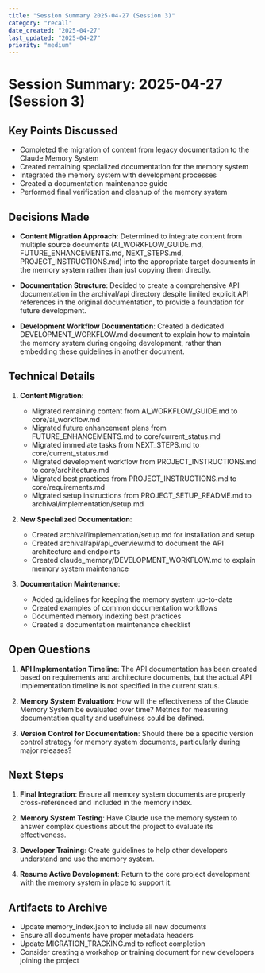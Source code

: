 ```yaml
---
title: "Session Summary 2025-04-27 (Session 3)"
category: "recall"
date_created: "2025-04-27"
last_updated: "2025-04-27"
priority: "medium"
---
```


# Session Summary: 2025-04-27 (Session 3)

## Key Points Discussed

- Completed the migration of content from legacy documentation to the Claude Memory System
- Created remaining specialized documentation for the memory system
- Integrated the memory system with development processes
- Created a documentation maintenance guide
- Performed final verification and cleanup of the memory system

## Decisions Made

- **Content Migration Approach**: Determined to integrate content from multiple source documents (AI_WORKFLOW_GUIDE.md, FUTURE_ENHANCEMENTS.md, NEXT_STEPS.md, PROJECT_INSTRUCTIONS.md) into the appropriate target documents in the memory system rather than just copying them directly.
  
- **Documentation Structure**: Decided to create a comprehensive API documentation in the archival/api directory despite limited explicit API references in the original documentation, to provide a foundation for future development.
  
- **Development Workflow Documentation**: Created a dedicated DEVELOPMENT_WORKFLOW.md document to explain how to maintain the memory system during ongoing development, rather than embedding these guidelines in another document.

## Technical Details

1. **Content Migration**:
   - Migrated remaining content from AI_WORKFLOW_GUIDE.md to core/ai_workflow.md
   - Migrated future enhancement plans from FUTURE_ENHANCEMENTS.md to core/current_status.md
   - Migrated immediate tasks from NEXT_STEPS.md to core/current_status.md
   - Migrated development workflow from PROJECT_INSTRUCTIONS.md to core/architecture.md
   - Migrated best practices from PROJECT_INSTRUCTIONS.md to core/requirements.md
   - Migrated setup instructions from PROJECT_SETUP_README.md to archival/implementation/setup.md

2. **New Specialized Documentation**:
   - Created archival/implementation/setup.md for installation and setup
   - Created archival/api/api_overview.md to document the API architecture and endpoints
   - Created claude_memory/DEVELOPMENT_WORKFLOW.md to explain memory system maintenance

3. **Documentation Maintenance**:
   - Added guidelines for keeping the memory system up-to-date
   - Created examples of common documentation workflows
   - Documented memory indexing best practices
   - Created a documentation maintenance checklist

## Open Questions

1. **API Implementation Timeline**: The API documentation has been created based on requirements and architecture documents, but the actual API implementation timeline is not specified in the current status.

2. **Memory System Evaluation**: How will the effectiveness of the Claude Memory System be evaluated over time? Metrics for measuring documentation quality and usefulness could be defined.

3. **Version Control for Documentation**: Should there be a specific version control strategy for memory system documents, particularly during major releases?

## Next Steps

1. **Final Integration**: Ensure all memory system documents are properly cross-referenced and included in the memory index.

2. **Memory System Testing**: Have Claude use the memory system to answer complex questions about the project to evaluate its effectiveness.

3. **Developer Training**: Create guidelines to help other developers understand and use the memory system.

4. **Resume Active Development**: Return to the core project development with the memory system in place to support it.

## Artifacts to Archive

- Update memory_index.json to include all new documents
- Ensure all documents have proper metadata headers
- Update MIGRATION_TRACKING.md to reflect completion
- Consider creating a workshop or training document for new developers joining the project
